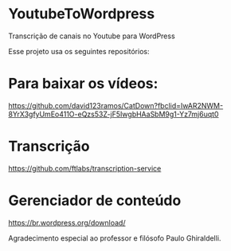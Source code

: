 # YoutubeToWordpress
Transcrição de canais no Youtube para WordPress


Esse projeto usa os seguintes repositórios:

# Para baixar os vídeos: 

https://github.com/david123ramos/CatDown?fbclid=IwAR2NWM-8YrX3gfyUmEo411O-eQzs53Z-jF5IwgbHAaSbM9g1-Yz7mj6uqt0

# Transcrição

https://github.com/ftlabs/transcription-service

# Gerenciador de conteúdo

https://br.wordpress.org/download/

Agradecimento especial ao professor e filósofo Paulo Ghiraldelli.
